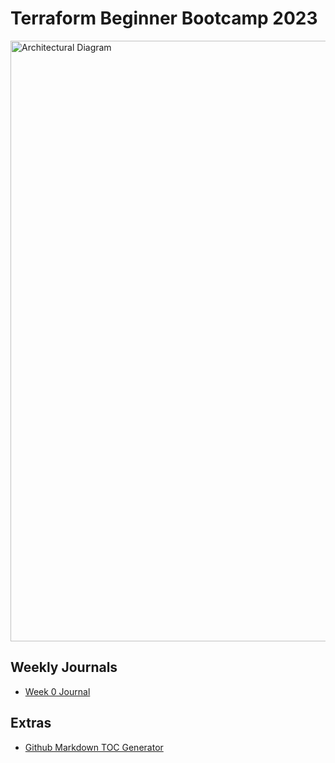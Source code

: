 # Terraform Beginner Bootcamp 2023

<img width="961" alt="Architectural Diagram" src="https://github.com/DreaSmizz/terraform-beginner-bootcamp-2023/assets/5169195/f95b70a9-71b9-4074-b6b6-5aa4e148ecbd">


## Weekly Journals
- [Week 0 Journal](journal/week0.md)


## Extras
- [Github Markdown TOC Generator](https://ecotrust-canada.github.io/markdown-toc/)



